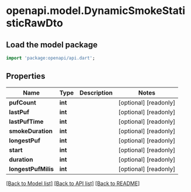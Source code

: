 # openapi.model.DynamicSmokeStatisticRawDto

## Load the model package
```dart
import 'package:openapi/api.dart';
```

## Properties
Name | Type | Description | Notes
------------ | ------------- | ------------- | -------------
**pufCount** | **int** |  | [optional] [readonly] 
**lastPuf** | **int** |  | [optional] [readonly] 
**lastPufTime** | **int** |  | [optional] [readonly] 
**smokeDuration** | **int** |  | [optional] [readonly] 
**longestPuf** | **int** |  | [optional] [readonly] 
**start** | **int** |  | [optional] [readonly] 
**duration** | **int** |  | [optional] [readonly] 
**longestPufMilis** | **int** |  | [optional] [readonly] 

[[Back to Model list]](../README.md#documentation-for-models) [[Back to API list]](../README.md#documentation-for-api-endpoints) [[Back to README]](../README.md)


